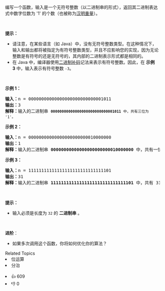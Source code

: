 <p>编写一个函数，输入是一个无符号整数（以二进制串的形式），返回其二进制表达式中数字位数为 '1' 的个数（也被称为<a href="https://baike.baidu.com/item/%E6%B1%89%E6%98%8E%E9%87%8D%E9%87%8F" target="_blank">汉明重量</a>）。</p>

<p>&nbsp;</p>

<p><strong>提示：</strong></p>

<ul> 
 <li>请注意，在某些语言（如 Java）中，没有无符号整数类型。在这种情况下，输入和输出都将被指定为有符号整数类型，并且不应影响您的实现，因为无论整数是有符号的还是无符号的，其内部的二进制表示形式都是相同的。</li> 
 <li>在 Java 中，编译器使用<a href="https://baike.baidu.com/item/二进制补码/5295284" target="_blank">二进制补码</a>记法来表示有符号整数。因此，在&nbsp;<strong>示例 3</strong>&nbsp;中，输入表示有符号整数 <code>-3</code>。</li> 
</ul>

<p>&nbsp;</p>

<p><strong>示例 1：</strong></p>

<pre>
<strong>输入：</strong>n = 00000000000000000000000000001011
<strong>输出：</strong>3
<strong>解释：</strong>输入的二进制串 <span><code><strong>00000000000000000000000000001011</strong>&nbsp;中，共有三位为 '1'。</code></span>
</pre>

<p><strong>示例 2：</strong></p>

<pre>
<strong>输入：</strong>n = 00000000000000000000000010000000
<strong>输出：</strong>1
<strong>解释：</strong>输入的二进制串 <strong>00000000000000000000000010000000</strong>&nbsp;中，共有一位为 '1'。
</pre>

<p><strong>示例 3：</strong></p>

<pre>
<strong>输入：</strong>n = 11111111111111111111111111111101
<strong>输出：</strong>31
<strong>解释：</strong>输入的二进制串 <strong>11111111111111111111111111111101</strong> 中，共有 31 位为 '1'。</pre>

<p>&nbsp;</p>

<p><strong>提示：</strong></p>

<ul> 
 <li>输入必须是长度为 <code>32</code> 的 <strong>二进制串</strong> 。</li> 
</ul>

<ul> 
</ul>

<p>&nbsp;</p>

<p><strong>进阶</strong>：</p>

<ul> 
 <li>如果多次调用这个函数，你将如何优化你的算法？</li> 
</ul>

<div><div>Related Topics</div><div><li>位运算</li><li>分治</li></div></div><br><div><li>👍 609</li><li>👎 0</li></div>